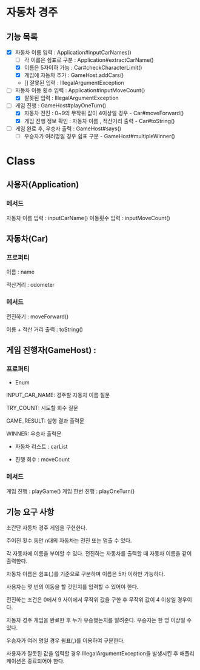 # 자동차 경주

## 기능 목록
- [X] 자동차 이름 입력 : Application#inputCarNames()
  - [ ] 각 이름은 쉼표로 구분 : Application#extractCarName()
  - [X] 이름은 5자이하 가능 : Car#checkCharacterLimit()
  - [X] 게임에 자동차 추가 : GameHost.addCars() 
  - [] 잘못된 입력 : IllegalArgumentException
- [ ] 자동차 이동 횟수 입력 : Application#inputMoveCount()
  - [X] 잘못된 입력 : IllegalArgumentException
- [ ] 게임 진행 : GameHost#playOneTurn()
  - [X] 자동차 전진 : 0~9의 무작위 값이 4이상일 경우 - Car#moveForward()
  - [X] 게임 진행 정보 확인 : 자동차 이름 , 적산거리 출력 - Car#toString()
- [ ] 게임 완료 후, 우승자 출력 : GameHost#says()
  - [ ] 우승자가 여러명일 경우 쉼표 구분 - GameHost#multipleWinner()

# Class

## 사용자(Application) 
### 메서드
자동차 이름 입력 : inputCarName()
이동횟수 입력 : inputMoveCount()


## 자동차(Car)
### 프로퍼티
이름 : name

적산거리 : odometer


### 메서드
전진하기 : moveForward()

이름 + 적산 거리 출력 : toString()

## 게임 진행자(GameHost) :
### 프로퍼티
+ Enum

INPUT_CAR_NAME: 경주할 자동차 이름 질문

TRY_COUNT: 시도할 회수 질문

GAME_RESULT: 실행 결과 출력문

WINNER: 우승자 출력문

+ 자동차 리스트 : carList

+ 진행 회수 : moveCount

### 메서드
게임 진행 : playGame()
게임 한번 진행 : playOneTurn()



## 기능 요구 사항
초간단 자동차 경주 게임을 구현한다.

주어진 횟수 동안 n대의 자동차는 전진 또는 멈출 수 있다.

각 자동차에 이름을 부여할 수 있다. 전진하는 자동차를 출력할 때 자동차 이름을 같이 출력한다.

자동차 이름은 쉼표(,)를 기준으로 구분하며 이름은 5자 이하만 가능하다.

사용자는 몇 번의 이동을 할 것인지를 입력할 수 있어야 한다.

전진하는 조건은 0에서 9 사이에서 무작위 값을 구한 후 무작위 값이 4 이상일 경우이다.

자동차 경주 게임을 완료한 후 누가 우승했는지를 알려준다. 우승자는 한 명 이상일 수 있다.

우승자가 여러 명일 경우 쉼표(,)를 이용하여 구분한다.

사용자가 잘못된 값을 입력할 경우 IllegalArgumentException을 발생시킨 후 애플리케이션은 종료되어야 한다.
